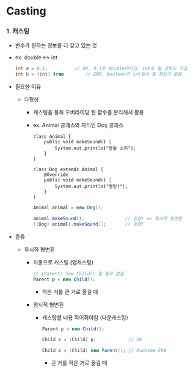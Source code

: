 # Casting



### 1. 캐스팅

- 변수가 원하는 정보를 다 갖고 있는 것

- ex. double <-> int
  ```java
  int a = 0.1;			// OK. 0.1은 double이지만, int로 될 정보도 가짐
  int b = (int) true		// ERR. boolean은 int형이 될 정보가 없음
  ```

- 필요한 이유

  - 다형성

    - 캐스팅을 통해 오버라이딩 된 함수를 분리해서 활용

    - ex. Animal 클래스와 자식인 Dog 클래스
      ```
      class Animal {
          public void makeSound() {
              System.out.println("동물 소리");
          }
      }
      
      class Dog extends Animal {
          @Override
          public void makeSound() {
              System.out.println("멍멍!");
          }
      }
      ```

      ```java
      Animal animal = new Dog();
      
      animal.makeSound();				// 멍멍! => 묵시적 형변환
      ((Dog) animal).makeSound();		// 멍멍!
      ```

- 종류

  - 묵시적 형변환

    - 자동으로 캐스팅 (업캐스팅)
      ```java
      // (Parent) new Child() 할 필요 없음
      Parent p = new Child();
      ```

      - 작은 거를 큰 거로 옮길 때

    - 명시적 형변환

      - 캐스팅할 내용 적어줘야함 (다운캐스팅)

        ```java
        Parent p = new Child();
        
        Child c = (Child) p;			// OK
        
        Child c = (Child) new Parent();	// Runtime ERR
        ```

        - 큰 거를 작은 거로 옮길 때
